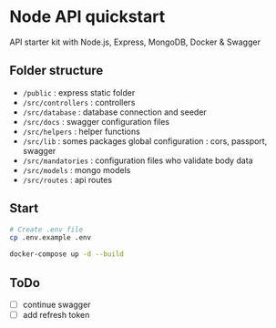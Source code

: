# Node API quickstart

API starter kit with Node.js, Express, MongoDB, Docker & Swagger

## Folder structure

- `/public` : express static folder
- `/src/controllers` : controllers
- `/src/database` : database connection and seeder
- `/src/docs` : swagger configuration files
- `/src/helpers` : helper functions
- `/src/lib` : somes packages global configuration : cors, passport, swagger
- `/src/mandatories` : configuration files who validate body data
- `/src/models` : mongo models
- `/src/routes` : api routes

## Start

```bash
# Create .env file
cp .env.example .env

docker-compose up -d --build
```

## ToDo

- [ ] continue swagger
- [ ] add refresh token
